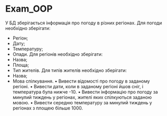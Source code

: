 # Exam_OOP
У БД зберігається інформація про погоду в різних регіонах.
Для погоди необхідно зберігати:
- Регіон;
- Дату;
- Температуру;
- Опади.
Для регіонів необхідно зберігати:
- Назва;
- Площа;
- Тип жителів.
Для типів жителів необхідно зберігати:
- Назва;
- Мова спілкування.
• Вивести відомості про погоду в заданому регіоні.
• Вивести дати, коли в заданому регіоні йшов сніг, і температура
була нижче -10.
• Вивести інформацію про погоду за минулий тиждень у регіонах, жителі яких спілкуються заданою мовою.
• Вивести середню температуру за минулий тиждень у регіонах з площею більше 1000.
